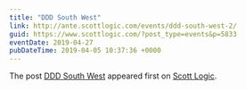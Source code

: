 ```yaml
---
title: "DDD South West"
link: http://ante.scottlogic.com/events/ddd-south-west-2/
guid: https://www.scottlogic.com/?post_type=events&p=5833
eventDate: 2019-04-27
pubDateTime: 2019-04-05 10:37:36 +0000
---
```


<p>The post <a rel="nofollow" href="http://ante.scottlogic.com/events/ddd-south-west-2/">DDD South West</a> appeared first on <a rel="nofollow" href="http://ante.scottlogic.com">Scott Logic</a>.</p>